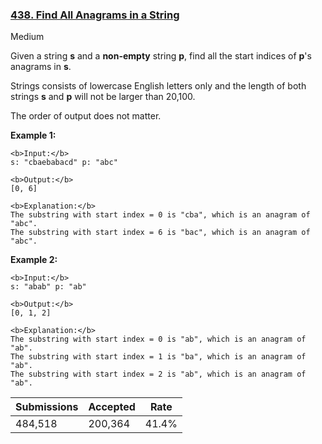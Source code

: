 ### [438. Find All Anagrams in a String](https://leetcode.com/problems/find-all-anagrams-in-a-string/)

Medium

Given a string __s__ and a __non-empty__ string __p__, find all the start indices of __p__'s anagrams in __s__.

Strings consists of lowercase English letters only and the length of both strings __s__ and __p__ will not be larger than 20,100.

The order of output does not matter.

__Example 1:__

```
<b>Input:</b>
s: "cbaebabacd" p: "abc"

<b>Output:</b>
[0, 6]

<b>Explanation:</b>
The substring with start index = 0 is "cba", which is an anagram of "abc".
The substring with start index = 6 is "bac", which is an anagram of "abc".
```

__Example 2:__

```
<b>Input:</b>
s: "abab" p: "ab"

<b>Output:</b>
[0, 1, 2]

<b>Explanation:</b>
The substring with start index = 0 is "ab", which is an anagram of "ab".
The substring with start index = 1 is "ba", which is an anagram of "ab".
The substring with start index = 2 is "ab", which is an anagram of "ab".
```

| Submissions    | Accepted     | Rate   |
| -------------- | ------------ | ------ |
| 484,518 | 200,364 | 41.4% |